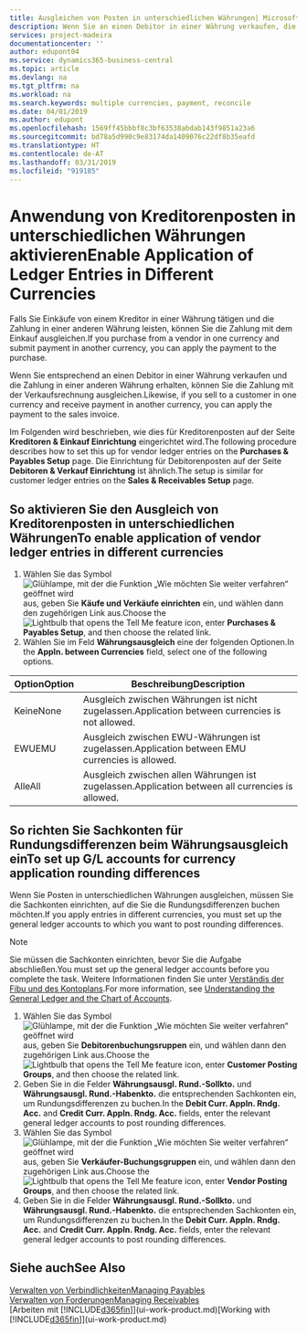 ```yaml
---
title: Ausgleichen von Posten in unterschiedlichen Währungen| Microsoft Docs
description: Wenn Sie an einen Debitor in einer Währung verkaufen, die Zahlung jedoch in einer anderen Währung erfolgt, kann die Rechnung mit der Zahlung ausgeglichen werden.
services: project-madeira
documentationcenter: ''
author: edupont04
ms.service: dynamics365-business-central
ms.topic: article
ms.devlang: na
ms.tgt_pltfrm: na
ms.workload: na
ms.search.keywords: multiple currencies, payment, reconcile
ms.date: 04/01/2019
ms.author: edupont
ms.openlocfilehash: 1569ff45bbbf8c3bf63538abdab143f9851a23a6
ms.sourcegitcommit: bd78a5d990c9e83174da1409076c22df8b35eafd
ms.translationtype: HT
ms.contentlocale: de-AT
ms.lasthandoff: 03/31/2019
ms.locfileid: "919185"
---
```

# <a name="enable-application-of-ledger-entries-in-different-currencies"></a><span data-ttu-id="36a04-103">Anwendung von Kreditorenposten in unterschiedlichen Währungen aktivieren</span><span class="sxs-lookup"><span data-stu-id="36a04-103">Enable Application of Ledger Entries in Different Currencies</span></span>
<span data-ttu-id="36a04-104">Falls Sie Einkäufe von einem Kreditor in einer Währung tätigen und die Zahlung in einer anderen Währung leisten, können Sie die Zahlung mit dem Einkauf ausgleichen.</span><span class="sxs-lookup"><span data-stu-id="36a04-104">If you purchase from a vendor in one currency and submit payment in another currency, you can apply the payment to the purchase.</span></span>

<span data-ttu-id="36a04-105">Wenn Sie entsprechend an einen Debitor in einer Währung verkaufen und die Zahlung in einer anderen Währung erhalten, können Sie die Zahlung mit der Verkaufsrechnung ausgleichen.</span><span class="sxs-lookup"><span data-stu-id="36a04-105">Likewise, if you sell to a customer in one currency and receive payment in another currency, you can apply the payment to the sales invoice.</span></span>

<span data-ttu-id="36a04-106">Im Folgenden wird beschrieben, wie dies für Kreditorenposten auf der Seite **Kreditoren & Einkauf Einrichtung** eingerichtet wird.</span><span class="sxs-lookup"><span data-stu-id="36a04-106">The following procedure describes how to set this up for vendor ledger entries on the **Purchases & Payables Setup** page.</span></span> <span data-ttu-id="36a04-107">Die Einrichtung für Debitorenposten auf der Seite **Debitoren & Verkauf Einrichtung** ist ähnlich.</span><span class="sxs-lookup"><span data-stu-id="36a04-107">The setup is similar for customer ledger entries on the **Sales & Receivables Setup** page.</span></span>

## <a name="to-enable-application-of-vendor-ledger-entries-in-different-currencies"></a><span data-ttu-id="36a04-108">So aktivieren Sie den Ausgleich von Kreditorenposten in unterschiedlichen Währungen</span><span class="sxs-lookup"><span data-stu-id="36a04-108">To enable application of vendor ledger entries in different currencies</span></span>
1. <span data-ttu-id="36a04-109">Wählen Sie das Symbol ![Glühlampe, mit der die Funktion „Wie möchten Sie weiter verfahren“ geöffnet wird](media/ui-search/search_small.png "Wie möchten Sie weiter verfahren?") aus, geben Sie **Käufe und Verkäufe einrichten** ein, und wählen dann den zugehörigen Link aus.</span><span class="sxs-lookup"><span data-stu-id="36a04-109">Choose the ![Lightbulb that opens the Tell Me feature](media/ui-search/search_small.png "Tell me what you want to do") icon, enter **Purchases & Payables Setup**, and then choose the related link.</span></span>
2. <span data-ttu-id="36a04-110">Wählen Sie im Feld **Währungsausgleich** eine der folgenden Optionen.</span><span class="sxs-lookup"><span data-stu-id="36a04-110">In the **Appln. between Currencies** field, select one of the following options.</span></span>

| <span data-ttu-id="36a04-111">Option</span><span class="sxs-lookup"><span data-stu-id="36a04-111">Option</span></span> | <span data-ttu-id="36a04-112">Beschreibung</span><span class="sxs-lookup"><span data-stu-id="36a04-112">Description</span></span> |
| --- | --- |
| <span data-ttu-id="36a04-113">Keine</span><span class="sxs-lookup"><span data-stu-id="36a04-113">None</span></span> |<span data-ttu-id="36a04-114">Ausgleich zwischen Währungen ist nicht zugelassen.</span><span class="sxs-lookup"><span data-stu-id="36a04-114">Application between currencies is not allowed.</span></span> |
| <span data-ttu-id="36a04-115">EWU</span><span class="sxs-lookup"><span data-stu-id="36a04-115">EMU</span></span> |<span data-ttu-id="36a04-116">Ausgleich zwischen EWU-Währungen ist zugelassen.</span><span class="sxs-lookup"><span data-stu-id="36a04-116">Application between EMU currencies is allowed.</span></span> |
| <span data-ttu-id="36a04-117">Alle</span><span class="sxs-lookup"><span data-stu-id="36a04-117">All</span></span> |<span data-ttu-id="36a04-118">Ausgleich zwischen allen Währungen ist zugelassen.</span><span class="sxs-lookup"><span data-stu-id="36a04-118">Application between all currencies is allowed.</span></span> |

## <a name="to-set-up-gl-accounts-for-currency-application-rounding-differences"></a><span data-ttu-id="36a04-119">So richten Sie Sachkonten für Rundungsdifferenzen beim Währungsausgleich ein</span><span class="sxs-lookup"><span data-stu-id="36a04-119">To set up G/L accounts for currency application rounding differences</span></span>  
<span data-ttu-id="36a04-120">Wenn Sie Posten in unterschiedlichen Währungen ausgleichen, müssen Sie die Sachkonten einrichten, auf die Sie die Rundungsdifferenzen buchen möchten.</span><span class="sxs-lookup"><span data-stu-id="36a04-120">If you apply entries in different currencies, you must set up the general ledger accounts to which you want to post rounding differences.</span></span>  

> [!NOTE]  
>  <span data-ttu-id="36a04-121">Sie müssen die Sachkonten einrichten, bevor Sie die Aufgabe abschließen.</span><span class="sxs-lookup"><span data-stu-id="36a04-121">You must set up the general ledger accounts before you complete the task.</span></span> <span data-ttu-id="36a04-122">Weitere Informationen finden Sie unter [Verständis der Fibu und des Kontoplans](finance-general-ledger.md).</span><span class="sxs-lookup"><span data-stu-id="36a04-122">For more information, see [Understanding the General Ledger and the Chart of Accounts](finance-general-ledger.md).</span></span>

1. <span data-ttu-id="36a04-123">Wählen Sie das Symbol ![Glühlampe, mit der die Funktion „Wie möchten Sie weiter verfahren“ geöffnet wird](media/ui-search/search_small.png "Wie möchten Sie weiter verfahren?") aus, geben Sie **Debitorenbuchungsruppen** ein, und wählen dann den zugehörigen Link aus.</span><span class="sxs-lookup"><span data-stu-id="36a04-123">Choose the ![Lightbulb that opens the Tell Me feature](media/ui-search/search_small.png "Tell me what you want to do") icon, enter **Customer Posting Groups**, and then choose the related link.</span></span>  
2. <span data-ttu-id="36a04-124">Geben Sie in die Felder **Währungsausgl. Rund.-Sollkto.** und **Währungsausgl. Rund.-Habenkto.** die entsprechenden Sachkonten ein, um Rundungsdifferenzen zu buchen.</span><span class="sxs-lookup"><span data-stu-id="36a04-124">In the **Debit Curr. Appln. Rndg. Acc.** and **Credit Curr. Appln. Rndg. Acc.** fields, enter the relevant general ledger accounts to post rounding differences.</span></span>  
3. <span data-ttu-id="36a04-125">Wählen Sie das Symbol ![Glühlampe, mit der die Funktion „Wie möchten Sie weiter verfahren“ geöffnet wird](media/ui-search/search_small.png "Wie möchten Sie weiter verfahren?") aus, geben Sie **Verkäufer-Buchungsgruppen** ein, und wählen dann den zugehörigen Link aus.</span><span class="sxs-lookup"><span data-stu-id="36a04-125">Choose the ![Lightbulb that opens the Tell Me feature](media/ui-search/search_small.png "Tell me what you want to do") icon, enter **Vendor Posting Groups**, and then choose the related link.</span></span>  
4. <span data-ttu-id="36a04-126">Geben Sie in die Felder **Währungsausgl. Rund.-Sollkto.** und **Währungsausgl. Rund.-Habenkto.** die entsprechenden Sachkonten ein, um Rundungsdifferenzen zu buchen.</span><span class="sxs-lookup"><span data-stu-id="36a04-126">In the **Debit Curr. Appln. Rndg. Acc.** and **Credit Curr. Appln. Rndg. Acc.** fields, enter the relevant general ledger accounts to post rounding differences.</span></span>  

## <a name="see-also"></a><span data-ttu-id="36a04-127">Siehe auch</span><span class="sxs-lookup"><span data-stu-id="36a04-127">See Also</span></span>
[<span data-ttu-id="36a04-128">Verwalten von Verbindlichkeiten</span><span class="sxs-lookup"><span data-stu-id="36a04-128">Managing Payables</span></span>](payables-manage-payables.md)  
[<span data-ttu-id="36a04-129">Verwalten von Forderungen</span><span class="sxs-lookup"><span data-stu-id="36a04-129">Managing Receivables</span></span>](receivables-manage-receivables.md)  
<span data-ttu-id="36a04-130">[Arbeiten mit [!INCLUDE[d365fin](includes/d365fin_md.md)]](ui-work-product.md)</span><span class="sxs-lookup"><span data-stu-id="36a04-130">[Working with [!INCLUDE[d365fin](includes/d365fin_md.md)]](ui-work-product.md)</span></span>
